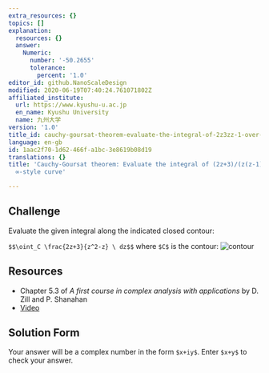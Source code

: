 ```yaml
---
extra_resources: {}
topics: []
explanation:
  resources: {}
  answer:
    Numeric:
      number: '-50.2655'
      tolerance:
        percent: '1.0'
editor_id: github.NanoScaleDesign
modified: 2020-06-19T07:40:24.761071802Z
affiliated_institute:
  url: https://www.kyushu-u.ac.jp
  en_name: Kyushu University
  name: 九州大学
version: '1.0'
title_id: cauchy-goursat-theorem-evaluate-the-integral-of-2z3zz-1-over-a-complex-style-curve
language: en-gb
id: 1aac2f70-1d62-466f-a1bc-3e8619b08d19
translations: {}
title: 'Cauchy-Goursat theorem: Evaluate the integral of (2z+3)/(z(z-1)) over a complex
  ∞-style curve'

---
```


## Challenge
Evaluate the given integral along the indicated closed contour:

`$$\oint_C \frac{2z+3}{z^2-z} \ dz$$` where `$C$` is the contour:
![contour](https://challenge-hub.com/api/v0/teachers/github.cbal-brezina/resources/public/6803de81-2784-4300-9adf-3a0f2d7698d5.png/6803de81-2784-4300-9adf-3a0f2d7698d5.png)


## Resources
- Chapter 5.3 of *A first course in complex analysis with applications* by D. Zill and P. Shanahan
- [Video](https://www.youtube.com/watch?v=VI_K5eNb2YE&list=PLi7yHjesblV0sSfZzWdSUXGO683n_nJdQ&index=24)

## Solution Form
Your answer will be a complex number in the form `$x+iy$`.
Enter `$x+y$` to check your answer.